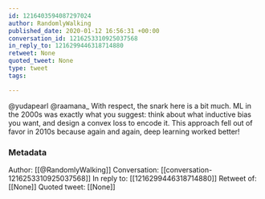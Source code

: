 ```yaml
---
id: 1216403594087297024
author: RandomlyWalking
published_date: 2020-01-12 16:56:31 +00:00
conversation_id: 1216253310925037568
in_reply_to: 1216299446318714880
retweet: None
quoted_tweet: None
type: tweet
tags:

---
```


@yudapearl @raamana_ With respect, the snark here is a bit much. ML in the 2000s was exactly what you suggest: think about what inductive bias you want, and design a convex loss to encode it. This approach fell out of favor in 2010s because again and again, deep learning worked better!

### Metadata

Author: [[@RandomlyWalking]]
Conversation: [[conversation-1216253310925037568]]
In reply to: [[1216299446318714880]]
Retweet of: [[None]]
Quoted tweet: [[None]]

